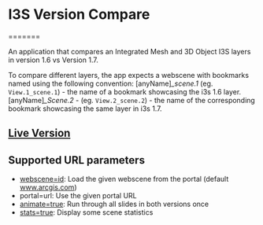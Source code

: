 # I3S Version Compare
=======

An application that compares an Integrated Mesh and 3D Object I3S layers in version 1.6 vs Version 1.7.

To compare different layers, the app expects a webscene with bookmarks named using the following convention:
[anyName]*_scene.1*  (eg. `View.1_scene.1`) - the name of a bookmark showcasing the i3s 1.6 layer.
[anyName]*_Scene.2* - (eg. `View.2_scene.2`) - the name of the corresponding bookmark showcasing the same layer in i3s 1.7.

## [Live Version](https://tamrat-b.github.io/i3sBasisKTX20/?stats=true)

## Supported URL parameters

* [webscene=id](https://3dcities.maps.arcgis.com/home/item.html?id=e6373629940b4e299ac3d49a08bc6856): Load the given webscene from the portal (default www.arcgis.com)
* portal=url: Use the given portal URL
* [animate=true](https://tamrat-b.github.io/i3sBasisKTX20?animate=true): Run through all slides in both versions once
* [stats=true](https://tamrat-b.github.io/i3sBasisKTX20/?stats=true): Display some scene statistics
